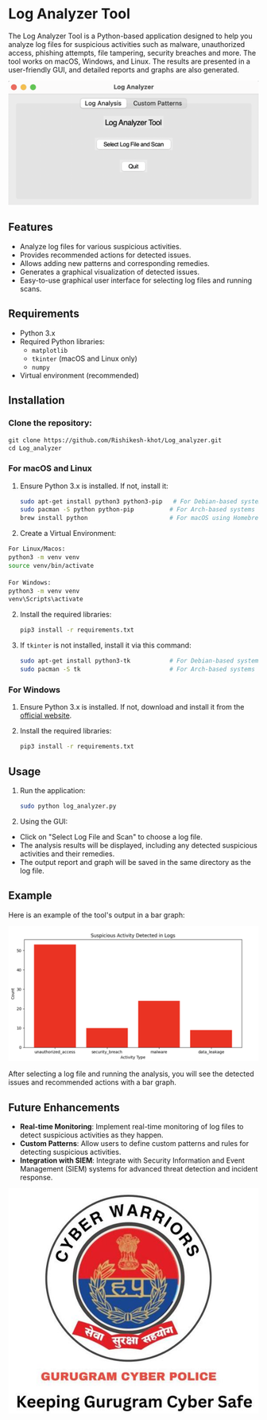 # Log Analyzer Tool

The Log Analyzer Tool is a Python-based application designed to help you analyze log files for suspicious activities such as malware, unauthorized access, phishing attempts, file tampering, security breaches and more. The tool works on macOS, Windows, and Linux. The results are presented in a user-friendly GUI, and detailed reports and graphs are also generated.


![Log_analyzer](images/image_1.png) 

## Features

- Analyze log files for various suspicious activities.
- Provides recommended actions for detected issues.
- Allows adding new patterns and corresponding remedies.
- Generates a graphical visualization of detected issues.
- Easy-to-use graphical user interface for selecting log files and running scans.

## Requirements

- Python 3.x
- Required Python libraries:
  - `matplotlib`
  - `tkinter` (macOS and Linux only)
  - `numpy`
- Virtual environment (recommended)

## Installation

### Clone the repository:

    git clone https://github.com/Rishikesh-khot/Log_analyzer.git
    cd Log_analyzer
    
### For macOS and Linux

1. Ensure Python 3.x is installed. If not, install it:

    ```bash
    sudo apt-get install python3 python3-pip   # For Debian-based systems
    sudo pacman -S python python-pip          # For Arch-based systems
    brew install python                       # For macOS using Homebrew
    ```
2. Create a Virtual Environment:

 ```bash
For Linux/Macos:
python3 -m venv venv
source venv/bin/activate

For Windows: 
python3 -m venv venv
venv\Scripts\activate   
```

2. Install the required libraries:

    ```bash
    pip3 install -r requirements.txt
    ```

3. If `tkinter` is not installed, install it via this command:

    ```bash
    sudo apt-get install python3-tk           # For Debian-based systems
    sudo pacman -S tk                         # For Arch-based systems
    ```

### For Windows

1. Ensure Python 3.x is installed. If not, download and install it from the [official website](https://www.python.org/downloads/).

2. Install the required libraries:

    ```bash
    pip3 install -r requirements.txt
    ```

## Usage

1. Run the application:

    ```bash
    sudo python log_analyzer.py
    ```

2. Using the GUI:
- Click on "Select Log File and Scan" to choose a log file.
- The analysis results will be displayed, including any detected suspicious activities and their remedies.
- The output report and graph will be saved in the same directory as the log file.


## Example

Here is an example of the tool's output in a bar graph:

![Log_analyzer](images/image_8.png) 

After selecting a log file and running the analysis, you will see the detected issues and recommended actions with a bar graph.

## Future Enhancements

- **Real-time Monitoring**: Implement real-time monitoring of log files to detect suspicious activities as they happen.
- **Custom Patterns**: Allow users to define custom patterns and rules for detecting suspicious activities.
- **Integration with SIEM**: Integrate with Security Information and Event Management (SIEM) systems for advanced threat detection and incident response.

![Log_analyzer](images/Logo.png)
